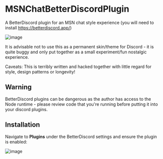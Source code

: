# MSNChatBetterDiscordPlugin

A BetterDiscord plugin for an MSN chat style experience (you will need to install https://betterdiscord.app/)

![image](https://github.com/user-attachments/assets/38aca3af-3231-485e-888e-fb62eac27772)

It is advisable not to use this as a permanent skin/theme for Discord - it is quite buggy and only put together as a small experiment/fun nostalgic experience.

Caveats: This is terribly written and hacked together with little regard for style, design patterns or longevity!

## Warning

BetterDiscord plugins can be dangerous as the author has access to the Node runtime - please review code that you're running before putting it into your discord plugins.

## Installation

Navigate to **Plugins** under the BetterDiscord settings and ensure the plugin is enabled:

![image](https://github.com/user-attachments/assets/8f742f06-2d8c-4c1d-82fd-6138b4764a09)
